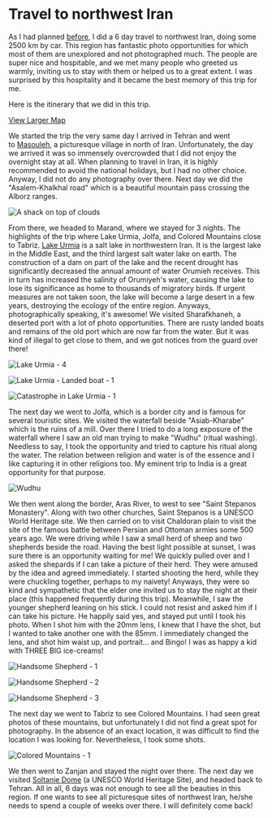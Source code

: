 # Travel to northwest Iran

As I had planned [before](https://photopensieve.github.io/2011/08/09/news.html), I did a 6 day travel to northwest Iran, doing some 2500 km by car. This region has fantastic photo opportunities for which most of them are unexplored and not photographed much. The people are super nice and hospitable, and we met many people who greeted us warmly, inviting us to stay with them or helped us to a great extent. I was surprised by this hospitality and it became the best memory of this trip for me.

Here is the itinerary that we did in this trip.

[View Larger Map](http://maps.google.com/maps?f=d\&source=embed\&saddr=tehran,+iran\&daddr=masouleh,+iran+to:Asalem,+Gilan,+Iran+to:khalkhal,+iran+to:marand,+iran+to:Sharafkhaneh,+Azarbayjan-e-Sharqi,+Iran+to:Marand,+Azarbayjan-e-Sharqi,+Iran+to:chaldoran,+iran+to:Marand,+Azarbayjan-e-Sharqi,+Iran+to:Jolfa,+Azarbayjan-e-Sharqi,+Iran+to:Marand,+Azarbayjan-e-Sharqi,+Iran+to:Khoja,+Azarbayjan-e-Sharqi,+Iran+to:Soltaniyeh,+Zanjan,+Iran+to:Tehran,+Iran\&hl=en\&geocode=Fe-tIAIdUKcQAynZ3PMfSQCOPzG8JHBWfGmz8A%3BFbjwNgIdMIfrAinVUsb0ZSMeQDFeRpy8ovn77w%3BFdiCPwIdoRDrAim5dkRn_gwfQDEEkSpEiONzTw%3BFckEPgIdCXLkAim_t7JKNOIeQDFM-tGmxmv17w%3BFR1SSgIdpGO6Aim_SsyWeM0QQDE9MfjqXHc6pg%3BFVeMRgId0Ca2AikLGa4o4-wQQDHWgqKjIkbUoA%3BFR1SSgIdpGO6Aim_SsyWeM0QQDE9MfjqXHc6pg%3BFagVVAIdFEWlAinxOAvEKoQTQDGlvDFhQwpUOQ%3BFR1SSgIdpGO6Aim_SsyWeM0QQDE9MfjqXHc6pg%3BFVUTUgIdNU-4AikDslBfU5EWQDHyo-nuD1JHpA%3BFR1SSgIdpGO6Aim_SsyWeM0QQDE9MfjqXHc6pg%3BFcYzRgIdTNLGAimNifx_PfEZQDFKYmwRnaSOsg%3BFR7uKwIdR5XoAikHtbAlWi30PzFTACkWjcijUg%3BFe-tIAIdUKcQAynZ3PMfSQCOPzG8JHBWfGmz8A\&aq=0\&sll=37.379675,47.90452\&sspn=4.958085,9.239502\&vpsrc=6\&mra=ls\&ie=UTF8\&ll=37.379675,47.90452\&spn=3.37207,7.03802\&t=m)

We started the trip the very same day I arrived in Tehran and went to [Masouleh](http://en.wikipedia.org/wiki/Masouleh), a picturesque village in north of Iran. Unfortunately, the day we arrived it was so immensely overcrowded that I did not enjoy the overnight stay at all. When planning to travel in Iran, it is highly recommended to avoid the national holidays, but I had no other choice. Anyway, I did not do any photography over there. Next day we did the "Asalem-Khalkhal road" which is a beautiful mountain pass crossing the Alborz ranges.

![A shack on top of clouds](http://farm7.static.flickr.com/6200/6159631525_9feca92134.jpg)

From there, we headed to Marand, where we stayed for 3 nights. The highlights of the trip where Lake Urmia, Jolfa, and Colored Mountains close to Tabriz.
[Lake Urmia](http://en.wikipedia.org/wiki/Lake_Urmia) is a salt lake in northwestern Iran. It is the largest lake in the Middle East, and the third largest salt water lake on earth. The construction of a dam on part of the lake and the recent drought has significantly decreased the annual amount of water Orumieh receives. This in turn has increased the salinity of Orumiyeh's water, causing the lake to lose its significance as home to thousands of migratory birds. If urgent measures are not taken soon, the lake will become a large desert in a few years, destroying the ecology of the entire region. Anyways, photographically speaking, it's awesome! We visited Sharafkhaneh, a deserted port with a lot of photo opportunities. There are rusty landed boats and remains of the old port which are now far from the water. But it was kind of illegal to get close to them, and we got notices from the guard over there!

![Lake Urmia - 4](http://farm7.static.flickr.com/6158/6165691652_d013d6e88f.jpg)

![Lake Urmia - Landed boat - 1](http://farm7.static.flickr.com/6167/6165692168_10ea3be78f.jpg)

![Catastrophe in Lake Urmia - 1](http://farm7.static.flickr.com/6152/6157778221_ee6e72f6a0.jpg)

The next day we went to Jolfa, which is a border city and is famous for several touristic sites. We visited the waterfall beside "Asiab-Kharabe" which is the ruins of a mill. Over there I tried to do a long exposure of the waterfall where I saw an old man trying to make "Wudhu" (ritual washing). Needless to say, I took the opportunity and tried to capture his ritual along the water. The relation between religion and water is of the essence and I like capturing it in other religions too. My eminent trip to India is a great opportunity for that purpose.

![Wudhu](http://farm7.static.flickr.com/6174/6168073553_4fc3e9dcfa.jpg)

We then went along the border, Aras River, to west to see "Saint Stepanos Monastery". Along with two other churches, Saint Stepanos is a UNESCO World Heritage site. We then carried on to visit Chaldoran plain to visit the site of the famous battle between Persian and Ottoman armies some 500 years ago. We were driving while I saw a small herd of sheep and two shepherds beside the road. Having the best light possible at sunset, I was sure there is an opportunity waiting for me! We quickly pulled over and I asked the shepards if I can take a picture of their herd. They were amused by the idea and agreed immediately. I started shooting the herd, while they were chuckling together, perhaps to my naivety! Anyways, they were so kind and sympathetic that the elder one invited us to stay the night at their place (this happened frequently during this trip). Meanwhile, I saw the younger shepherd leaning on his stick. I could not resist and asked him if I can take his picture. He happily said yes, and stayed put until I took his photo. When I shot him with the 20mm lens, I knew that I have the shot, but I wanted to take another one with the 85mm. I immediately changed the lens, and shot him waist up, and portrait... and Bingo! I was as happy a kid with THREE BIG ice-creams!

![Handsome Shepherd - 1](http://farm7.static.flickr.com/6159/6156217289_4563c90e61.jpg)

![Handsome Shepherd - 2](http://farm7.static.flickr.com/6169/6156216281_2a4991aa6f.jpg)

![Handsome Shepherd - 3](http://farm7.static.flickr.com/6079/6156762268_946ddf86ff.jpg)

The next day we went to Tabriz to see Colored Mountains. I had seen great photos of these mountains, but unfortunately I did not find a great spot for photography. In the absence of an exact location, it was difficult to find the location I was looking for. Nevertheless, I took some shots.

![Colored Mountains - 1](http://farm7.static.flickr.com/6174/6172303664_7a0d3efd69.jpg)

We then went to Zanjan and stayed the night over there. The next day we visited [Soltanie Dome](http://en.wikipedia.org/wiki/Soltaniyeh) (a UNESCO World Heritage Site), and headed back to Tehran.
All in all, 6 days was not enough to see all the beauties in this region. If one wants to see all picturesque sites of northwest Iran, he/she needs to spend a couple of weeks over there. I will definitely come back!